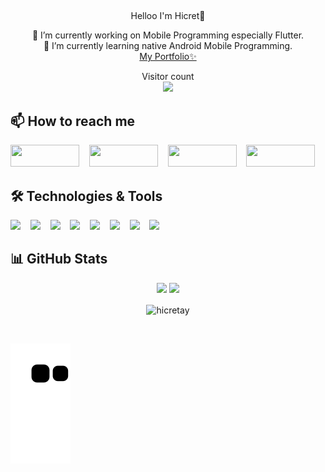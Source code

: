 ## 
<p align="center">
  Helloo I'm Hicret👋
</p>
<p align="center">
🔭 I’m currently working on Mobile Programming especially Flutter. <br>
🌱 I’m currently learning native Android Mobile Programming. <br>
<!-- 👯 I’m looking to collaborate people for Flutter learning. <br> -->
<a href="https://hicretay.github.io/"<b>My Portfolio✨</b></a><br>
<p align='center'> 
  Visitor count<br>
  <img src="https://profile-counter.glitch.me/hicretay/count.svg" />
</p>

## 📫 How to reach me
<a href="https://www.linkedin.com/in/hicret-ay/"><img src="https://img.shields.io/badge/LinkedIn-0077B5?style=for-the-badge&logo=linkedin&logoColor=white" width="110" height="35"></a>&nbsp;&nbsp;&nbsp;
<a href="mailto:hiicretay@gmail.com"><img src="https://img.shields.io/badge/Gmail-D14836?style=for-the-badge&logo=gmail&logoColor=white" width="110" height="35"></a>&nbsp;&nbsp;&nbsp;
<a href="https://discord.com/channels/@hicrett#99"><img src="https://img.shields.io/badge/Discord-5865F2?style=for-the-badge&logo=discord&logoColor=white" width="110" height="35"></a>&nbsp;&nbsp;&nbsp;
</a>
<a href="https://medium.com/@hicretay"><img src="https://img.shields.io/badge/Medium-12100E?style=for-the-badge&logo=medium&logoColor=white" width="110" height="35"></a>&nbsp;&nbsp;&nbsp;


<!-- [![](https://visitcount.itsvg.in/api?id=hicrett&icon=0&color=4)](https://visitcount.itsvg.in) -->


## 🛠 Technologies & Tools 
 <p>
       <img src="https://img.icons8.com/color/48/000000/flutter.png" /> &nbsp;&nbsp;
            <img src="https://img.icons8.com/color/48/000000/firebase.png" /> &nbsp;&nbsp;
            <img src="https://img.icons8.com/color/48/000000/dart.png" /> &nbsp;&nbsp;
            <img src="https://img.icons8.com/color/48/000000/git.png" /> &nbsp;&nbsp;
            <img src="https://img.icons8.com/color/48/000000/android-studio--v3.png" /> &nbsp;&nbsp;
            <img src="https://img.icons8.com/color/48/000000/visual-studio-code-2019.png" /> &nbsp;&nbsp;
            <img src="https://img.icons8.com/color/48/000000/c-sharp-logo-2.png"/> &nbsp;&nbsp;
            <img src="https://img.icons8.com/color/48/000000/microsoft-sql-server.png"/> &nbsp;&nbsp;
  
<br />
</p>

## 📊 GitHub Stats

<p align="center">
 <img src="https://github-readme-stats.vercel.app/api/top-langs/?username=hicretay&show_icons=true&count_private=true&theme=dark" width="350">
 <img src="https://github-readme-stats.vercel.app/api?username=hicretay&show_icons=true&count_private=true&theme=dark" width="350">
  
<br />

<p align="center">
   <img align="center" src="https://github-readme-streak-stats.herokuapp.com/?user=hicretay&theme=dark&count_private=true" alt="hicretay" />
</p>
<br/>

![snake svg](https://github.com/hicretay/hicretay/blob/output/github-contribution-grid-snake.svg)
<!-- ![snake gif](https://github.com/hicrett/hicrett/blob/output/github-contribution-grid-snake.gif) -->

</p>

